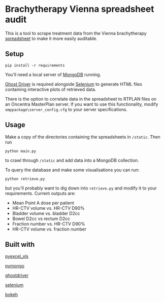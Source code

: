 Brachytherapy Vienna spreadsheet audit
======================================
This is a tool to scrape treatment data from the Vienna brachytherapy [spreadsheet](https://www.americanbrachytherapy.org/guidelines/gyn_HDR_BT_docu_sheets.xls) to make it more easily auditable.

Setup
-----
 

 ```
pip install -r requirements
 ```

You'll need a local server of [MongoDB](https://www.mongodb.com/) running.

[Ghost Driver](https://github.com/detro/ghostdriver) is required alongside [Selenium](http://selenium-python.readthedocs.io/) to generate HTML files containing interactive plots of retrieved data.

There is the option to correlate data in the spreadsheet to RTPLAN files on an Oncentra MasterPlan server. If you want to use this functionality, modify `omppackage\server_config.cfg` to your server specifications.

Usage
-----
 Make a copy of the directories containing the spreadsheets in `/static`. Then run

 ```
python main.py
 ```
 to crawl through `/static` and add data into a MongoDB collection.

 To query the database and make some visualisations you can run:

 ```
 python retrieve.py
 ```

 but you'll probably want to dig down into `retrieve.py` and modify it to your requirements. Current outputs are:

 - Mean Point A dose per patient
 - HR-CTV volume vs. HR-CTV D90%
 - Bladder volume vs. bladder D2cc
 - Bowel D2cc vs rectum D2cc
 - Fraction number vs. HR-CTV D90%
 - HR-CTV volume vs. fraction number


Built with
-----

[pyexcel_xls](https://pypi.python.org/pypi/pyexcel-xls/0.3.0)

[pymongo](https://api.mongodb.com/python/current/)

[ghostdriver](https://github.com/detro/ghostdriver)

[selenium](http://selenium-python.readthedocs.io/)

[bokeh](http://bokeh.pydata.org/en/latest/)
